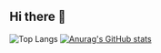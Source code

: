 ## Hi there 👋


![Top Langs](https://github-readme-stats.vercel.app/api/top-langs/?username=mariemashrafkamel&layout=compact)
[![Anurag's GitHub stats](https://github-readme-stats.vercel.app/api?username=mariemashrafkamel)](https://github.com/mariemashrafkamel/github-readme-stats)
